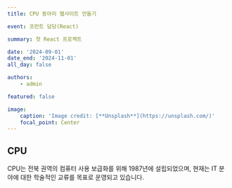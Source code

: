 ```yaml
---
title: CPU 동아리 웹사이트 만들기

event: 프런트 담당(React)

summary: 첫 React 프로젝트

date: '2024-09-01'
date_end: '2024-11-01'
all_day: false

authors:
    - admin

featured: false

image:
    caption: 'Image credit: [**Unsplash**](https://unsplash.com/)'
    focal_point: Center
---
```


## CPU
CPU는 전북 권역의 컴퓨터 사용 보급화를 위해 1987년에 설립되었으며,
현재는 IT 분야에 대한 학술적인 교류를 목표로 운영되고 있습니다.


